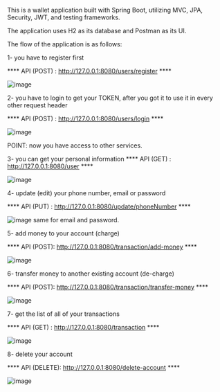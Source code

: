 This is a wallet application built with Spring Boot, utilizing MVC, JPA, Security, JWT, and testing frameworks.

The application uses H2 as its database and Postman as its UI.

The flow of the application is as follows:

1- you have to register first

**** API (POST) : http://127.0.0.1:8080/users/register ****

![image](https://github.com/user-attachments/assets/6488c081-4845-4a90-a06e-0c1332256fe4)


2- you have to login to get your TOKEN, after you got it to use it in every other request header

**** API (POST) : http://127.0.0.1:8080/users/login ****

![image](https://github.com/user-attachments/assets/aff5dc7f-78b8-49a4-9b21-b4299ea0d18b)

POINT: now you have access to other services.

3- you can get your personal information
**** API (GET) : http://127.0.0.1:8080/user ****

![image](https://github.com/user-attachments/assets/26c487bd-ead4-4e8d-905b-e5936f3d9276)

4- update (edit) your phone number, email or password

**** API (PUT) : http://127.0.0.1:8080/update/phoneNumber ****

![image](https://github.com/user-attachments/assets/ba252c6b-ef33-4401-a565-fc9db846bea4)
same for email and password.

5- add money to your account (charge)

**** API (POST): http://127.0.0.1:8080/transaction/add-money ****

![image](https://github.com/user-attachments/assets/becf4558-7761-4d76-96b8-b63b9fa21e70)

6- transfer money to another existing account (de-charge)

**** API (POST): http://127.0.0.1:8080/transaction/transfer-money ****

![image](https://github.com/user-attachments/assets/e89b831c-6aa9-4efa-b0c7-ba41a39cd79e)

7- get the list of all of your transactions

**** API (GET) : http://127.0.0.1:8080/transaction ****

![image](https://github.com/user-attachments/assets/023688e3-625b-40fa-baa3-8e0b63db015c)

8- delete your account

**** API (DELETE): http://127.0.0.1:8080/delete-account ****

![image](https://github.com/user-attachments/assets/5469cba6-b2f2-45f8-bfa6-fe1da8dd5a6c)







